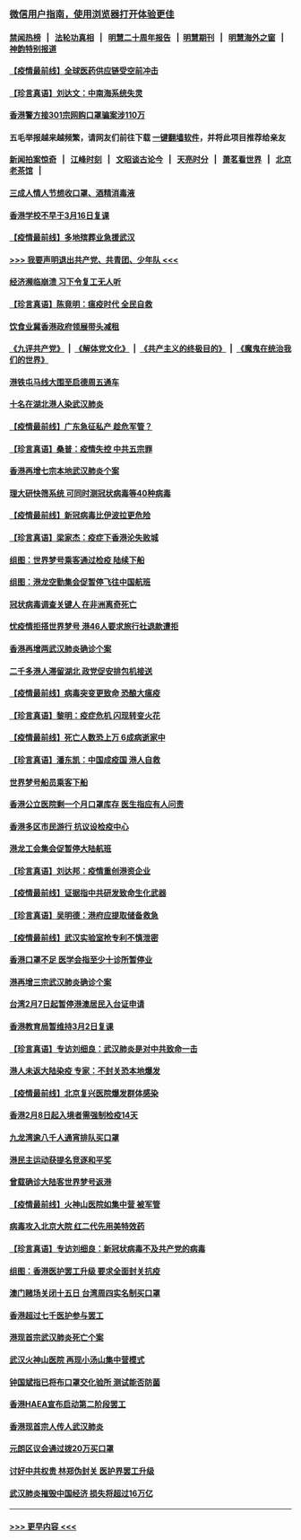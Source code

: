 ### [微信用户指南，使用浏览器打开体验更佳](https://github.com/gfw-breaker/banned-news1/blob/master/indexes/wechat-guide.md?t=0)
#### [禁闻热榜](热点新闻.md?t=0)  &nbsp;&nbsp;|&nbsp;&nbsp; [法轮功真相](https://github.com/gfw-breaker/truth/blob/master/README.md?t=0) &nbsp;&nbsp;|&nbsp;&nbsp; [明慧二十周年报告](https://github.com/gfw-breaker/mh-reports/blob/master/README.md?t=0) &nbsp;&nbsp;|&nbsp;&nbsp;[明慧期刊](https://github.com/gfw-breaker/mh-qikan) &nbsp;&nbsp;|&nbsp;&nbsp; [明慧海外之窗](https://github.com/gfw-breaker/mh-news/blob/master/README.md?t=0) &nbsp;&nbsp;|&nbsp;&nbsp; [神韵特别报道](https://github.com/gfw-breaker/mh-news/blob/master/shenyun.md?t=0)
#### [【疫情最前线】全球医药供应链受空前冲击](../pages/nsc415/n11869614.md?t=02170002) 
#### [【珍言真语】刘达文：中南海系统失灵](../pages/nsc415/n11869465.md?t=02170002) 
#### [香港警方接301宗网购口罩骗案涉110万](../pages/nsc415/n11867572.md?t=02170002) 
#### 五毛举报越来越频繁，请网友们前往下载 [一键翻墙软件](https://github.com/gfw-breaker/ssr-accounts)，并将此项目推荐给亲友
#### [新闻拍案惊奇](https://github.com/gfw-breaker/banned-news1/blob/master/pages/link4.md) &nbsp;&nbsp;|&nbsp;&nbsp; [江峰时刻](https://github.com/gfw-breaker/banned-news1/blob/master/pages/link4.md) &nbsp;&nbsp;|&nbsp;&nbsp; [文昭谈古论今](https://github.com/gfw-breaker/banned-news1/blob/master/pages/link4.md) &nbsp;&nbsp;|&nbsp;&nbsp; [天亮时分](https://github.com/gfw-breaker/banned-news1/blob/master/pages/link4.md) &nbsp;&nbsp;|&nbsp;&nbsp; [萧茗看世界](https://github.com/gfw-breaker/banned-news1/blob/master/pages/link4.md) &nbsp;&nbsp;|&nbsp;&nbsp; [北京老茶馆](https://github.com/gfw-breaker/banned-news1/blob/master/pages/link4.md) &nbsp;&nbsp;|&nbsp;&nbsp; 
#### [三成人情人节想收口罩、酒精消毒液](../pages/nsc415/n11867523.md?t=02170002) 
#### [香港学校不早于3月16日复课](../pages/nsc415/n11867498.md?t=02170002) 
#### [【疫情最前线】多地殡葬业急援武汉](../pages/nsc415/n11866914.md?t=02170002) 
#### [>>> 我要声明退出共产党、共青团、少年队 <<<](https://github.com/begood0513/goodnews/blob/master/quit/letter.md) 
#### [经济濒临崩溃 习下令复工无人听](../pages/nsc415/n11867269.md?t=02170002) 
#### [【珍言真语】陈竟明：瘟疫时代 全民自救](../pages/nsc415/n11866765.md?t=02170002) 
#### [饮食业冀香港政府领展带头减租](../pages/nsc415/n11864876.md?t=02170002) 
#### [《九评共产党》](https://github.com/begood0513/9ping.md/blob/master/README.md) &nbsp;|&nbsp; [《解体党文化》](../../../../jtdwh.md/blob/master/README.md)  &nbsp;|&nbsp; [《共产主义的终极目的》](../../../../gczydzjmd.md/blob/master/README.md) &nbsp;|&nbsp; [《魔鬼在统治我们的世界》](../../../../mgztzwmdsj.md/blob/master/README.md) 
#### [港铁屯马线大围至启德周五通车](../pages/nsc415/n11864842.md?t=02170002) 
#### [十名在湖北港人染武汉肺炎](../pages/nsc415/n11864807.md?t=02170002) 
#### [【疫情最前线】广东急征私产 趁危军管？](../pages/nsc415/n11864205.md?t=02170002) 
#### [【珍言真语】桑普：疫情失控 中共五宗罪](../pages/nsc415/n11864157.md?t=02170002) 
#### [香港再增七宗本地武汉肺炎个案](../pages/nsc415/n11862405.md?t=02170002) 
#### [理大研快筛系统 可同时测冠状病毒等40种病毒](../pages/nsc415/n11862376.md?t=02170002) 
#### [【疫情最前线】新冠病毒比伊波拉更危险](../pages/nsc415/n11862199.md?t=02170002) 
#### [【珍言真语】梁家杰：疫症下香港沦失败城](../pages/nsc415/n11861588.md?t=02170002) 
#### [组图：世界梦号乘客通过检疫 陆续下船](../pages/nsc415/n11858302.md?t=02170002) 
#### [组图：港龙空勤集会促暂停飞往中国航班](../pages/nsc415/n11858190.md?t=02170002) 
#### [冠状病毒调查关键人 在非洲离奇死亡](../pages/nsc415/n11859798.md?t=02170002) 
#### [忧疫情拒搭世界梦号 港46人要求旅行社退款遭拒](../pages/nsc415/n11859849.md?t=02170002) 
#### [香港再增两武汉肺炎确诊个案](../pages/nsc415/n11859833.md?t=02170002) 
#### [二千多港人滞留湖北 政党促安排包机接送](../pages/nsc415/n11859831.md?t=02170002) 
#### [【疫情最前线】病毒突变更致命 恐酿大瘟疫](../pages/nsc415/n11859604.md?t=02170002) 
#### [【珍言真语】黎明：疫症危机 闪现转变火花](../pages/nsc415/n11859199.md?t=02170002) 
#### [【疫情最前线】死亡人数恐上万 6成病逝家中](../pages/nsc415/n11856687.md?t=02170002) 
#### [【珍言真语】潘东凯：中国成疫国 港人自救](../pages/nsc415/n11856962.md?t=02170002) 
#### [世界梦号船员乘客下船](../pages/nsc415/n11856883.md?t=02170002) 
#### [香港公立医院剩一个月口罩库存 医生指应有人问责](../pages/nsc415/n11856875.md?t=02170002) 
#### [香港多区市民游行 抗议设检疫中心](../pages/nsc415/n11856866.md?t=02170002) 
#### [港龙工会集会促暂停大陆航班](../pages/nsc415/n11856840.md?t=02170002) 
#### [【珍言真语】刘达邦：疫情重创港资企业](../pages/nsc415/n11854274.md?t=02170002) 
#### [【疫情最前线】证据指中共研发致命生化武器](../pages/nsc415/n11853087.md?t=02170002) 
#### [【珍言真语】吴明德：港府应提取储备救急](../pages/nsc415/n11852734.md?t=02170002) 
#### [【疫情最前线】武汉实验室抢专利不慎泄密](../pages/nsc415/n11850310.md?t=02170002) 
#### [香港口罩不足 医学会指至少十诊所暂停业](../pages/nsc415/n11850301.md?t=02170002) 
#### [港再增三宗武汉肺炎确诊个案](../pages/nsc415/n11850328.md?t=02170002) 
#### [台湾2月7日起暂停港澳居民入台证申请](../pages/nsc415/n11850304.md?t=02170002) 
#### [香港教育局暂维持3月2日复课](../pages/nsc415/n11850260.md?t=02170002) 
#### [【珍言真语】专访刘细良：武汉肺炎是对中共致命一击](../pages/nsc415/n11849934.md?t=02170002) 
#### [港人未返大陆染疫 专家：不封关恐本地爆发](../pages/nsc415/n11848021.md?t=02170002) 
#### [【疫情最前线】北京复兴医院爆发群体感染](../pages/nsc415/n11847626.md?t=02170002) 
#### [香港2月8日起入境者需强制检疫14天](../pages/nsc415/n11847658.md?t=02170002) 
#### [九龙湾逾八千人通宵排队买口罩](../pages/nsc415/n11847647.md?t=02170002) 
#### [港民主运动获提名竞逐和平奖](../pages/nsc415/n11847633.md?t=02170002) 
#### [曾载确诊大陆客世界梦号返港](../pages/nsc415/n11847608.md?t=02170002) 
#### [【疫情最前线】火神山医院如集中营 被军管](../pages/nsc415/n11847524.md?t=02170002) 
#### [病毒攻入北京大院 红二代先用美特效药](../pages/nsc415/n11847427.md?t=02170002) 
#### [【珍言真语】专访刘细良：新冠状病毒不及共产党的病毒](../pages/nsc415/n11847164.md?t=02170002) 
#### [组图：香港医护罢工升级 要求全面封关抗疫](../pages/nsc415/n11844107.md?t=02170002) 
#### [澳门赌场关闭十五日 台湾周四实名制买口罩](../pages/nsc415/n11845083.md?t=02170002) 
#### [香港超过七千医护参与罢工](../pages/nsc415/n11845051.md?t=02170002) 
#### [港现首宗武汉肺炎死亡个案](../pages/nsc415/n11844998.md?t=02170002) 
#### [武汉火神山医院 再现小汤山集中营模式](../pages/nsc415/n11844763.md?t=02170002) 
#### [钟国斌指已将布口罩交化验所 测试能否防菌](../pages/nsc415/n11842783.md?t=02170002) 
#### [香港HAEA宣布启动第二阶段罢工](../pages/nsc415/n11842723.md?t=02170002) 
#### [香港现首宗人传人武汉肺炎](../pages/nsc415/n11842766.md?t=02170002) 
#### [元朗区议会通过拨20万买口罩](../pages/nsc415/n11842754.md?t=02170002) 
#### [讨好中共权贵 林郑伪封关 医护界罢工升级](../pages/nsc415/n11842359.md?t=02170002) 
#### [武汉肺炎摧毁中国经济 损失将超过16万亿](../pages/nsc415/n11839723.md?t=02170002) 

----
#### [ >>> 更早内容 <<< ](../indexes/nsc415-earlier.md)
